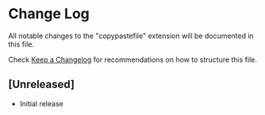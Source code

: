 # Change Log

All notable changes to the "copypastefile" extension will be documented in this file.

Check [Keep a Changelog](http://keepachangelog.com/) for recommendations on how to structure this file.

## [Unreleased]

- Initial release